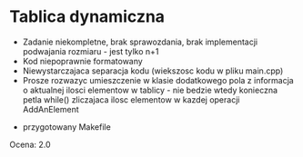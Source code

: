 # Tablica dynamiczna

- Zadanie niekompletne, brak sprawozdania, brak implementacji podwajania rozmiaru - jest tylko n+1
- Kod niepoprawnie formatowany
- Niewystarczajaca separacja kodu (wiekszosc kodu w pliku main.cpp)
- Prosze rozwazyc umieszczenie w klasie dodatkowego pola z informacja o aktualnej ilosci elementow w tablicy - nie bedzie wtedy konieczna petla while() zliczajaca ilosc elementow w kazdej operacji AddAnElement

+ przygotowany Makefile

Ocena: 2.0
